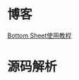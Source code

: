 # 博客

[Bottom Sheet使用教程](http://www.jcodecraeer.com/a/anzhuokaifa/androidkaifa/2017/0327/7729.html)

# 源码解析